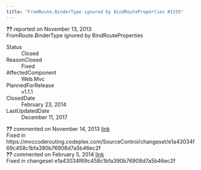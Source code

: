 ```yaml
---
title: "FromRoute.BinderType ignored by BindRouteProperties #1155"
---
```

<div class="issue-report">
   <div class="issue-header"><b>??</b> reported on 
      <time datetime="2013-11-13T19:38:58.857-08:00" title="2013-11-13T19:38:58.857-08:00">November 13, 2013</time>
   </div>
   <div class="issue-message" markdown="1">FromRoute.BinderType ignored by BindRouteProperties
      
   </div>
   <div class="issue-footer">
      <dl>
         <dt>Status</dt>
         <dd>Closed</dd>
         <dt>ReasonClosed</dt>
         <dd>Fixed</dd>
         <dt>AffectedComponent</dt>
         <dd>Web.Mvc</dd>
         <dt>PlannedForRelease</dt>
         <dd>v1.1.1</dd>
         <dt>ClosedDate</dt>
         <dd>
            <time datetime="2014-02-23T18:58:29.15-08:00" title="2014-02-23T18:58:29.15-08:00">February 23, 2014</time>
         </dd>
         <dt>LastUpdatedDate</dt>
         <dd>
            <time datetime="2017-12-11T02:15:56.247-08:00" title="2017-12-11T02:15:56.247-08:00">December 11, 2017</time>
         </dd>
      </dl>
   </div>
</div>
<div id="post123098" class="issue-comment">
   <div class="issue-header"><b>??</b> commented on 
      <time datetime="2013-11-14T19:46:15.773-08:00" title="2013-11-14T19:46:15.773-08:00">November 14, 2013</time> <a href="#123098" class="post-link">link</a></div>
   <div class="issue-message" markdown="1">Fixed in https://mvccoderouting.codeplex.com/SourceControl/changeset/e1a43034f69c458c1bfa390b76908d7a5b46ec2f
      
   </div>
</div>
<div id="post132723" class="issue-comment">
   <div class="issue-header"><b>??</b> commented on 
      <time datetime="2014-02-05T11:42:29.387-08:00" title="2014-02-05T11:42:29.387-08:00">February 5, 2014</time> <a href="#132723" class="post-link">link</a></div>
   <div class="issue-message" markdown="1">Fixed in changeset e1a43034f69c458c1bfa390b76908d7a5b46ec2f
      
   </div>
</div>